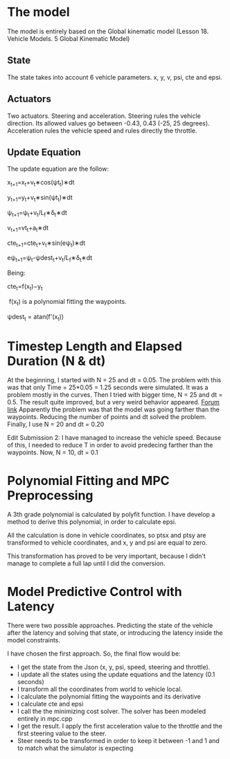 
# The model #
The model is entirely based on the Global kinematic model (Lesson 18. Vehicle Models. 5 Global Kinematic Model)
## State ##
The state takes into account 6 vehicle parameters. x, y, v, psi, cte and epsi.
## Actuators ##
Two actuators. Steering and acceleration.
Steering rules the vehicle direction. Its allowed values go between -0.43, 0.43 (-25, 25 degrees).
Acceleration rules the vehicle speed and rules directly the throttle.
## Update Equation ##
The update equation are the follow:

x<sub>t+1</sub>​​=x​<sub>t</sub>​​+v​<sub>t</sub>​​​​∗cos(ψ​t​<sub>t</sub>​​)∗dt

y​<sub>t+1</sub>​​=y​<sub>t</sub>​​​​+v​<sub>t</sub>​​​​∗sin(ψ​t​<sub>t</sub>​​)∗dt

ψ​<sub>t+1</sub>​​=ψ​<sub>t</sub>​​​​+​​​​​v​<sub>t</sub>​​​​​​/L<sub>f</sub>​​∗δ​<sub>t</sub>​​∗dt

v​<sub>t+1</sub>=v​t​<sub>t</sub>​​+a​<sub>t</sub>​​​​∗dt

cte​​<sub>t+1</sub>=cte​​<sub>t</sub>​​+v​<sub>t</sub>​∗sin(eψ​<sub>t</sub>)∗dt

eψ​​<sub>t+1</sub>​​=ψ​<sub>t</sub>-ψdest<sub>t</sub>​​+​​​​​​v​<sub>t</sub>​​​​​​/L<sub>f</sub>​​∗δ​<sub>t</sub>​​∗dt

Being:

cte​​<sub>t</sub>=f(x​​<sub>t</sub>​​)−y​​<sub>t</sub>

​​
f(x​​<sub>t</sub>​​) is a polynomial fitting the waypoints.

ψdest<sub>t</sub> = atan(f'(x​​<sub>t</sub>​​))

# Timestep Length and Elapsed Duration (N & dt) #
At the beginning, I started with N = 25 and dt = 0.05. The problem with this was that only Time = 25*0.05 = 1.25 seconds were simulated. It was a problem mostly in the curves.
Then I tried with bigger time, N = 25 and dt = 0.5. The result quite improved, but a very weird behavior appeared.
[Forum link](https://discussions.udacity.com/t/predicted-path-does-weird-loops-in-some-frames/344163)
Apparently the problem was that the model was going farther than the waypoints.
Reducing the number of points and dt solved the problem.
Finally, I use N = 20 and dt = 0.20

Edit Submission 2:
I have managed to increase the vehicle speed. Because of this, I needed to reduce T in order to avoid predecing farther than the waypoints. Now, N = 10, dt = 0.1

# Polynomial Fitting and MPC Preprocessing #
A 3th grade polynomial is calculated by polyfit function.
I have develop a method to derive this polynomial, in order to calculate epsi.

All the calculation is done in vehicle coordinates, so ptsx and ptsy are transformed to vehicle coordinates, and x, y and psi are equal to zero.

This transformation has proved to be very important, because I didn't manage to complete a full lap until I did the conversion.

# Model Predictive Control with Latency #
There were two possible approaches. Predicting the state of the vehicle after the latency and solving that state, or introducing the latency inside the model constraints.

I have chosen the first approach. So, the final flow would be:

- I get the state from the Json (x, y, psi, speed, steering and throttle).
- I update all the states using the update equations and the latency (0.1 seconds)
- I transform all the coordinates from world to vehicle local.
- I calculate the polynomial fitting the waypoints and its derivative
- I calculate cte and epsi
- I call the the minimizing cost solver. The solver has been modeled entirely in mpc.cpp
- I get the result. I apply the first acceleration value to the throttle and the first steering value to the steer.
- Steer needs to be transformed in order to keep it between -1 and 1 and to match what the simulator is expecting

